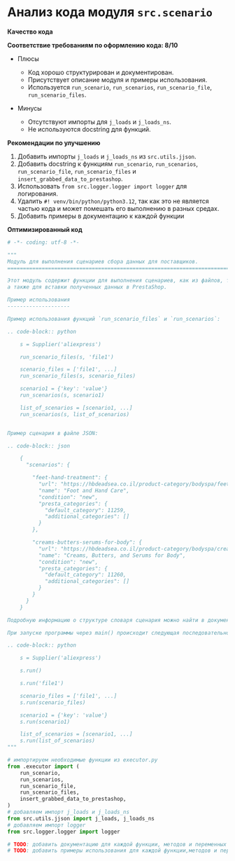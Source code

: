# Анализ кода модуля `src.scenario`

**Качество кода**

**Соответствие требованиям по оформлению кода: 8/10**
   -  Плюсы
        - Код хорошо структурирован и документирован.
        - Присутствует описание модуля и примеры использования.
        - Используется `run_scenario`, `run_scenarios`, `run_scenario_file`, `run_scenario_files`.

   -  Минусы
        - Отсутствуют импорты для `j_loads` и `j_loads_ns`.
        - Не используются docstring для функций.

**Рекомендации по улучшению**

1.  Добавить импорты `j_loads` и `j_loads_ns` из `src.utils.jjson`.
2.  Добавить docstring к функциям `run_scenario`, `run_scenarios`, `run_scenario_file`, `run_scenario_files` и `insert_grabbed_data_to_prestashop`.
3.  Использовать `from src.logger.logger import logger` для логирования.
4.  Удалить `#! venv/bin/python/python3.12`, так как это не является частью кода и может помешать его выполнению в разных средах.
5.  Добавить примеры в документацию к каждой функции

**Оптимизированный код**

```python
# -*- coding: utf-8 -*-

"""
Модуль для выполнения сценариев сбора данных для поставщиков.
=========================================================================================

Этот модуль содержит функции для выполнения сценариев, как из файлов, так и из словарей,
а также для вставки полученных данных в PrestaShop.

Пример использования
--------------------

Пример использования функций `run_scenario_files` и `run_scenarios`:

.. code-block:: python

    s = Supplier('aliexpress')

    run_scenario_files(s, 'file1')

    scenario_files = ['file1', ...]
    run_scenario_files(s, scenario_files)

    scenario1 = {'key': 'value'}
    run_scenarios(s, scenario1)

    list_of_scenarios = [scenario1, ...]
    run_scenarios(s, list_of_scenarios)


Пример сценария в файле JSON:

.. code-block:: json

    {
      "scenarios": {

        "feet-hand-treatment": {
          "url": "https://hbdeadsea.co.il/product-category/bodyspa/feet-hand-treatment/",
          "name": "Foot and Hand Care",
          "condition": "new",
          "presta_categories": {
            "default_category": 11259,
            "additional_categories": []
          }
        },

        "creams-butters-serums-for-body": {
          "url": "https://hbdeadsea.co.il/product-category/bodyspa/creams-butters-serums-for-body/",
          "name": "Creams, Butters, and Serums for Body",
          "condition": "new",
          "presta_categories": {
            "default_category": 11260,
            "additional_categories": []
          }
        }
      }
    }

Подробную информацию о структуре словаря сценария можно найти в документации ...

При запуске программы через main() происходит следующая последовательность выполнения:

.. code-block:: python

    s = Supplier('aliexpress')

    s.run()

    s.run('file1')

    scenario_files = ['file1', ...]
    s.run(scenario_files)

    scenario1 = {'key': 'value'}
    s.run(scenario1)

    list_of_scenarios = [scenario1, ...]
    s.run(list_of_scenarios)
"""

# импортируем необходимые функции из executor.py
from .executor import (
    run_scenario,
    run_scenarios,
    run_scenario_file,
    run_scenario_files,
    insert_grabbed_data_to_prestashop,
)
# добавляем импорт j_loads и j_loads_ns
from src.utils.jjson import j_loads, j_loads_ns
# добавляем импорт logger
from src.logger.logger import logger

# TODO: добавить документацию для каждой функции, методов и переменных
# TODO: добавить примеры использования для каждой функции,методов и переменных

```